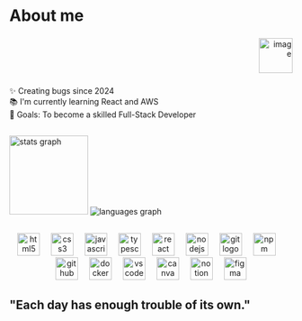 <h1 align="left">About me</h1>

###

<div align="right">
  <a href="https://www.linkedin.com/in/victor-queiroz-8b54371a6/">
  <img width="60" height="62" alt="image" src="https://github.com/user-attachments/assets/5f403854-e4b8-40a4-ae8b-6c90fb965447" />
  </a>
</div>

###

<p align="left">✨ Creating bugs since 2024<br>📚 I'm currently learning React and AWS<br>🎯 Goals: To become a skilled Full-Stack Developer</p>

###

<h2 align="left"></h2>

###

<div>
  <img src="https://github-readme-stats.vercel.app/api?username=VictorJunior-creator&hide_title=false&hide_rank=false&show_icons=true&include_all_commits=true&count_private=true&disable_animations=false&theme=dark&locale=en&hide_border=true&order=1" height="140"
    alt="stats graph"  />
  <img src="https://github-readme-stats.vercel.app/api/top-langs?username=VictorJunior-creator&locale=en&hide_title=false&layout=compact&card_width=320&langs_count=5&theme=dark&hide_border=true&order=2" alt="languages graph"  />
</div>

###

<h2 align="left"></h2>

###

<h2 align="left"></h2>

###

<div align="center">
  <img src="https://cdn.jsdelivr.net/gh/devicons/devicon/icons/html5/html5-original.svg" height="40" alt="html5 logo"  />
  <img width="12" />
  <img src="https://cdn.jsdelivr.net/gh/devicons/devicon/icons/css3/css3-original.svg" height="40" alt="css3 logo"  />
  <img width="12" />
  <img src="https://cdn.jsdelivr.net/gh/devicons/devicon/icons/javascript/javascript-original.svg" height="40" alt="javascript logo"  />
  <img width="12" />
  <img src="https://cdn.jsdelivr.net/gh/devicons/devicon/icons/typescript/typescript-original.svg" height="40" alt="typescript logo"  />
  <img width="12" />
  <img src="https://cdn.jsdelivr.net/gh/devicons/devicon/icons/react/react-original.svg" height="40" alt="react logo"  />
  <img width="12" />
  <img src="https://cdn.jsdelivr.net/gh/devicons/devicon/icons/nodejs/nodejs-original.svg" height="40" alt="nodejs logo"  />
  <img width="12" />
  <img src="https://cdn.jsdelivr.net/gh/devicons/devicon/icons/git/git-original.svg" height="40" alt="git logo"  />
  <img width="12" />
  <img src="https://cdn.jsdelivr.net/gh/devicons/devicon/icons/npm/npm-original-wordmark.svg" height="40" alt="npm logo"  />
  <img width="12" />
  <img src="https://skillicons.dev/icons?i=github" height="40" alt="github logo"  />
  <img width="12" />
  <img src="https://skillicons.dev/icons?i=docker" height="40" alt="docker logo"  />
  <img width="12" />
  <img src="https://cdn.jsdelivr.net/gh/devicons/devicon/icons/vscode/vscode-original.svg" height="40" alt="vscode logo"  />
  <img width="12" />
  <img src="https://cdn.jsdelivr.net/gh/devicons/devicon/icons/canva/canva-original.svg" height="40" alt="canva logo"  />
  <img width="12" />
  <img src="https://cdn.jsdelivr.net/gh/devicons/devicon/icons/notion/notion-original.svg" height="40" alt="notion logo"  />
  <img width="12" />
  <img src="https://cdn.jsdelivr.net/gh/devicons/devicon/icons/figma/figma-original.svg" height="40" alt="figma logo"  />
</div>

###

<h2 align="left"></h2>

###

<h2 align="left">"Each day has enough trouble of its own."</h2>

###
